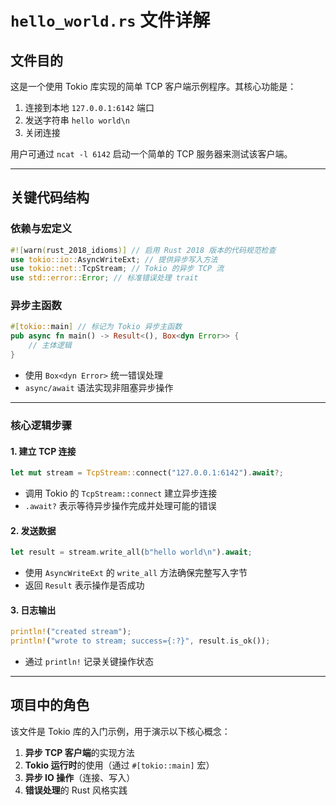 # `hello_world.rs` 文件详解

## **文件目的**
这是一个使用 Tokio 库实现的简单 TCP 客户端示例程序。其核心功能是：
1. 连接到本地 `127.0.0.1:6142` 端口
2. 发送字符串 `hello world\n`
3. 关闭连接

用户可通过 `ncat -l 6142` 启动一个简单的 TCP 服务器来测试该客户端。

---

## **关键代码结构**

### **依赖与宏定义**
```rust
#![warn(rust_2018_idioms)] // 启用 Rust 2018 版本的代码规范检查
use tokio::io::AsyncWriteExt; // 提供异步写入方法
use tokio::net::TcpStream; // Tokio 的异步 TCP 流
use std::error::Error; // 标准错误处理 trait
```

### **异步主函数**
```rust
#[tokio::main] // 标记为 Tokio 异步主函数
pub async fn main() -> Result<(), Box<dyn Error>> {
    // 主体逻辑
}
```
- 使用 `Box<dyn Error>` 统一错误处理
- `async/await` 语法实现非阻塞异步操作

---

### **核心逻辑步骤**
#### **1. 建立 TCP 连接**
```rust
let mut stream = TcpStream::connect("127.0.0.1:6142").await?;
```
- 调用 Tokio 的 `TcpStream::connect` 建立异步连接
- `.await?` 表示等待异步操作完成并处理可能的错误

#### **2. 发送数据**
```rust
let result = stream.write_all(b"hello world\n").await;
```
- 使用 `AsyncWriteExt` 的 `write_all` 方法确保完整写入字节
- 返回 `Result` 表示操作是否成功

#### **3. 日志输出**
```rust
println!("created stream");
println!("wrote to stream; success={:?}", result.is_ok());
```
- 通过 `println!` 记录关键操作状态

---

## **项目中的角色**
该文件是 Tokio 库的入门示例，用于演示以下核心概念：
1. **异步 TCP 客户端**的实现方法
2. **Tokio 运行时**的使用（通过 `#[tokio::main]` 宏）
3. **异步 IO 操作**（连接、写入）
4. **错误处理**的 Rust 风格实践
